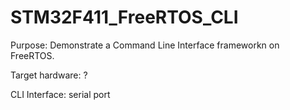 # STM32F411_FreeRTOS_CLI
Purpose: Demonstrate a Command Line Interface frameworkn on FreeRTOS.

Target hardware: ?

CLI Interface: serial port
